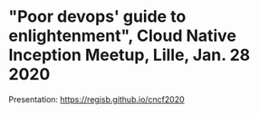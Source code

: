 # "Poor devops' guide to enlightenment", Cloud Native Inception Meetup, Lille, Jan. 28 2020

Presentation: https://regisb.github.io/cncf2020